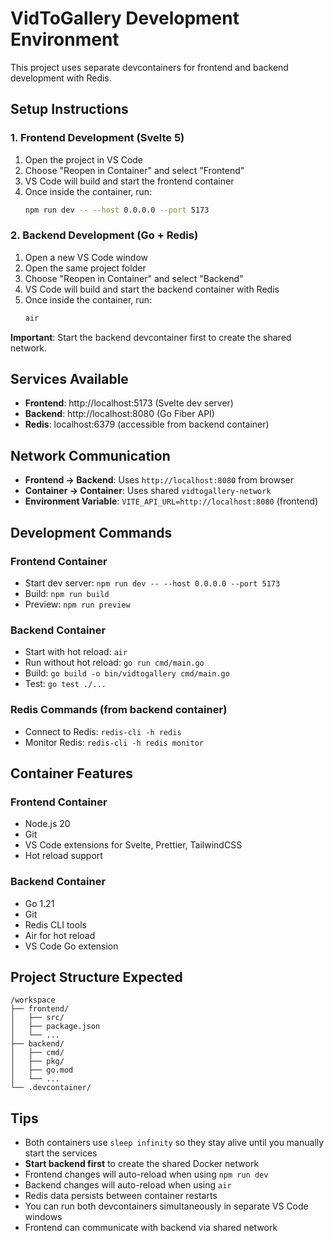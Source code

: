 # VidToGallery Development Environment

This project uses separate devcontainers for frontend and backend development with Redis.

## Setup Instructions

### 1. Frontend Development (Svelte 5)
1. Open the project in VS Code
2. Choose "Reopen in Container" and select "Frontend"
3. VS Code will build and start the frontend container
4. Once inside the container, run:
   ```bash
   npm run dev -- --host 0.0.0.0 --port 5173
   ```

### 2. Backend Development (Go + Redis)
1. Open a new VS Code window
2. Open the same project folder
3. Choose "Reopen in Container" and select "Backend"
4. VS Code will build and start the backend container with Redis
5. Once inside the container, run:
   ```bash
   air
   ```

**Important**: Start the backend devcontainer first to create the shared network.

## Services Available

- **Frontend**: http://localhost:5173 (Svelte dev server)
- **Backend**: http://localhost:8080 (Go Fiber API)
- **Redis**: localhost:6379 (accessible from backend container)

## Network Communication

- **Frontend → Backend**: Uses `http://localhost:8080` from browser
- **Container → Container**: Uses shared `vidtogallery-network`
- **Environment Variable**: `VITE_API_URL=http://localhost:8080` (frontend)

## Development Commands

### Frontend Container
- Start dev server: `npm run dev -- --host 0.0.0.0 --port 5173`
- Build: `npm run build`
- Preview: `npm run preview`

### Backend Container
- Start with hot reload: `air`
- Run without hot reload: `go run cmd/main.go`
- Build: `go build -o bin/vidtogallery cmd/main.go`
- Test: `go test ./...`

### Redis Commands (from backend container)
- Connect to Redis: `redis-cli -h redis`
- Monitor Redis: `redis-cli -h redis monitor`

## Container Features

### Frontend Container
- Node.js 20
- Git
- VS Code extensions for Svelte, Prettier, TailwindCSS
- Hot reload support

### Backend Container
- Go 1.21
- Git
- Redis CLI tools
- Air for hot reload
- VS Code Go extension

## Project Structure Expected
```
/workspace
├── frontend/
│   ├── src/
│   ├── package.json
│   └── ...
├── backend/
│   ├── cmd/
│   ├── pkg/
│   ├── go.mod
│   └── ...
└── .devcontainer/
```

## Tips
- Both containers use `sleep infinity` so they stay alive until you manually start the services
- **Start backend first** to create the shared Docker network
- Frontend changes will auto-reload when using `npm run dev`
- Backend changes will auto-reload when using `air`
- Redis data persists between container restarts
- You can run both devcontainers simultaneously in separate VS Code windows
- Frontend can communicate with backend via shared network
